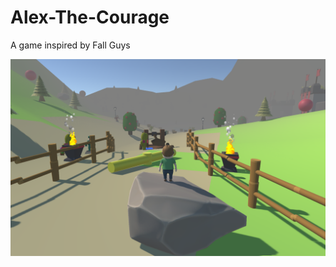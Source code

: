 # Alex-The-Courage
A game inspired by Fall Guys

![ingame ss 1](https://github.com/honwenxuan/Alex-The-Courage/blob/68c45f07e40a8c40a158e50b208ad27a611f5cb7/screenshot/Screenshot%202025-03-10%20171607.png)
